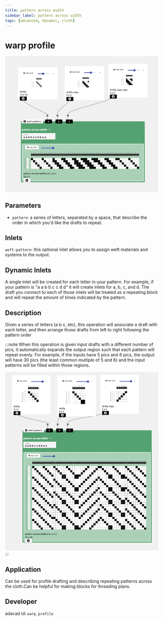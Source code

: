 ```yaml
---
title: pattern across width
sidebar_label: pattern across width
tags: [advanced, dynamic, cloth]
---
```

# warp profile
![file](./img/warp_profile.png)
## Parameters
- `pattern`: a series of letters, separated by a space, that describe the order in which you'd like the drafts to repeat.

## Inlets
`weft-pattern`: this optional inlet allows you to assign weft materials and systems to the output. 

## Dynamic Inlets
A single inlet will be created for each letter in your pattern. For example, if your pattern is "a a b b c c d d" it will create inlets for a, b, c, and d. The draft you connect to each of those inlets will be treated as a repeating block and will repeat the amount of times indicated by the pattern. 


## Description
Given a series of letters (a b c, etc), this operation will associate a draft with each letter, and then arrange those drafts from left to right following the pattern order

:::note
When this operation is given input drafts with a different number of pics, it automatically expands the output region such that each pattern will repeat evenly. For example, if the inputs have 5 pics and 6 pics, the output will have 30 pics (the least common multiple of 5 and 6) and the input patterns will be filled within those regions. 

![file](./img/warp_profile_helper.png)
:::


## Application
Can be used for profile drafting and describing repeating patterns across the cloth.Can be helpful for making blocks for threading plans. 

## Developer
adacad id: `warp_profile`
